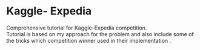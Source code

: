 # Kaggle- Expedia
 Comprehensive tutorial for Kaggle-Expedia competition.  
 Tutorial is based on my approach for the problem and also include  some of the tricks which competition 
 winner used in their implementation .  